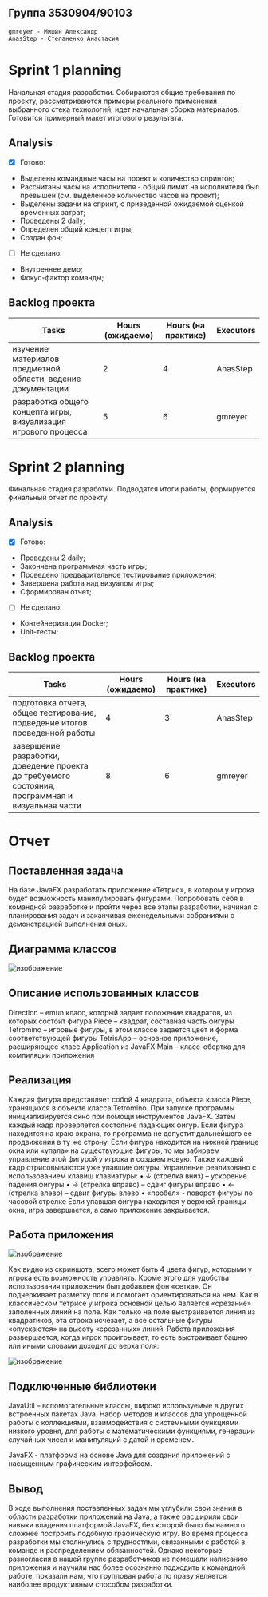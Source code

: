## Группа 3530904/90103

    gmreyer - Мишин Александр
    AnasStep - Степаненко Анастасия

# Sprint 1 planning
Начальная стадия разработки. Собираются общие требования по проекту, рассматриваются примеры реального применения выбранного стека технологий, идет начальная сборка материалов. Готовится примерный макет итогового результата.

## Аnalysis
- [x] Готово:
- Выделены командные часы на проект и количество спринтов;
- Рассчитаны часы на исполнителя - общий лимит на исполнителя был превышен (см. выделенное количество часов на проект);
- Выделены задачи на спринт, с приведенной ожидаемой оценкой временных затрат;
- Проведены 2 daily;
- Определен общий концепт игры;
- Создан фон;
- [ ] Не сделано:
- Внутреннее демо;
- Фокус-фактор команды;


## Backlog проекта
Tasks | Hours (ожидаемо) | Hours (на практике)| Executors
------------ | ------------- | ------------- | -------------
изучение материалов предметной области, ведение документации | 2| 4| AnasStep
разработка общего концепта игры, визуализация игрового процесса| 5| 6| gmreyer



# Sprint 2 planning
Финальная стадия разработки. Подводятся итоги работы, формируется финальный отчет по проекту. 

## Аnalysis
- [x] Готово:
- Проведены 2 daily;
- Закончена программная часть игры;
- Проведено предварительное тестирование приложения;
- Завершена работа над визуалом игры;
- Сформирован отчет;
- [ ] Не сделано:
- Контейнеризация Docker;
- Unit-тесты;


## Backlog проекта
Tasks | Hours (ожидаемо) | Hours (на практике)| Executors
------------ | ------------- | ------------- | -------------
подготовка отчета, общее тестирование, подведение итогов проведенной работы | 4| 3| AnasStep
завершение разработки, доведение проекта до требуемого состояния, программная и визуальная части | 8| 6| gmreyer

# Отчет 
## Поставленная задача
На базе JavaFX разработать приложение «Тетрис», в котором у игрока будет возможность манипулировать фигурами.
Попробовать себя в командной разработке и пройти через все этапы разработки, начиная с планирования задач 
и заканчивая еженедельными собраниями с демонстрацией выполнения оных.

## Диаграмма классов

![изображение](https://user-images.githubusercontent.com/71121074/154512817-93b826f2-bf58-459f-93cc-fd209b5effb5.png)

## Описание использованных классов

Direction – emun класс, который задает положение квадратов, из которых состоит фигура
Piece – квадрат, составная часть фигуры
Tetromino – игровые фигуры, в этом классе задается цвет и форма соответствующей фигуры
TetrisApp – основное приложение, расширяющее класс Application из JavaFX
Main – класс-обертка для компиляции приложения

## Реализация 

Каждая фигура представляет собой 4 квадрата, объекта класса Piece, хранящихся в 
объекте класса Tetromino. 
При запуске программы инициализируется окно при помощи инструментов JavaFX. 
Затем каждый кадр проверяется состояние падающих фигур. Если фигура находится на 
краю экрана, то программа не допустит дальнейшего ее продвижения в ту же строну. Если 
фигура находится на нижней границе окна или «упала» на существующие фигуры, то мы 
забираем управление этой фигурой у игрока и создаем новую. Также каждый кадр 
отрисовываются уже упавшие фигуры. 
Управление реализовано с использованием клавиш клавиатуры: 
• ↓ (стрелка вниз) – ускорение падения фигуры
• → (стрелка вправо) – сдвиг фигуры вправо
• ← (стрелка влево) – сдвиг фигуры влево
• «пробел» - поворот фигуры по часовой стрелке
Если упавшая фигура находится у верхней границы окна, игра завершается, а само
приложение закрывается.

## Работа приложения

![изображение](https://user-images.githubusercontent.com/71121074/154513115-d4ba4dbe-b7a9-4e2b-a9ae-032b5bb2fc97.png)

Как видно из скриншота, всего может быть 4 цвета фигур, которыми у игрока есть 
возможность управлять. Кроме этого для удобства использования приложения был 
добавлен фон «сетка». Он подчеркивает разметку поля и помогает ориентироваться на нем.
Как в классическом тетрисе у игрока основной целью является «срезание»
заполенных линий на поле. Как только на поле выстраивается линия из квадратиков, эта 
строка исчезает, а все остальные фигуры «опускаются» на высоту «срезанных» линий.
Работа приложения развершается, когда игрок проигрывает, то есть выстраивает 
башню или иными словами доходит до верха поля:

![изображение](https://user-images.githubusercontent.com/71121074/154513255-ebbeca08-ea2c-4f57-bbb4-bd4b19c48297.png)

## Подключенные библиотеки

JavaUtil – вспомогательные классы, широко используемые в других встроенных пакетах 
Java. Набор методов и классов для упрощенной работы с коллекциями, взаимодействия с 
системными функциями низкого уровня, для работы с математическими функциями, 
генерации случайных чисел и манипуляций с датой и временем.

JavaFX - платформа на основе Java для создания приложений с насыщенным графическим 
интерфейсом.

## Вывод

В ходе выполнения поставленных задач мы углубили свои знания в области 
разработки приложений на Java, а также расширили свои навыки владения платформой 
JavaFX, без которой было бы намного сложнее построить подобную графическую игру. 
Во время процесса разработки мы столкнулись с трудностями, связанными с работой 
в команде и распределением обязанностей. Однако некоторые разногласия в нашей группе 
разработчиков не помешали написанию приложения и научили нас более осознанно 
подходить к командной работе, показали нам, что групповая работа по праву является 
наиболее продуктивным способом разработки.
